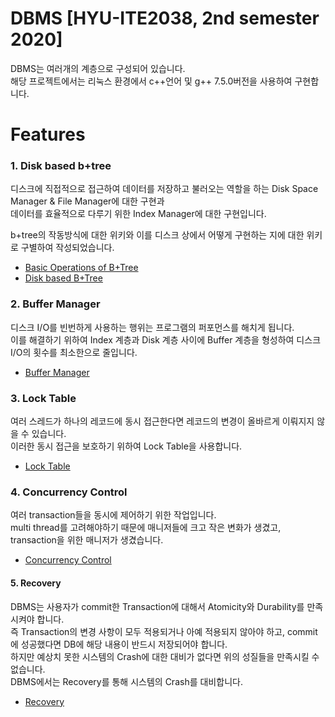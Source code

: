 DBMS [HYU-ITE2038, 2nd semester 2020]
===============================================================
DBMS는 여러개의 계층으로 구성되어 있습니다.   
해당 프로젝트에서는 리눅스 환경에서 c++언어 및 g++ 7.5.0버전을 사용하여 구현합니다.   
   
Features
========
### 1. Disk based b+tree   
디스크에 직접적으로 접근하여 데이터를 저장하고 불러오는 역할을 하는 Disk Space Manager & File Manager에 대한 구현과    
데이터를 효율적으로 다루기 위한 Index Manager에 대한 구현입니다.    
   
b+tree의 작동방식에 대한 위키와 이를 디스크 상에서 어떻게 구현하는 지에 대한 위키로 구별하여 작성되었습니다.     
+ [Basic Operations of B+Tree](https://github.com/minseok127/DBMS-ITE2038/wiki/Basic-Operations-of-B-Tree(Milestone1))
+ [Disk based B+Tree](https://github.com/minseok127/DBMS-ITE2038/wiki/Disk-based-b-tree(Milestone2))

### 2. Buffer Manager   
디스크 I/O를 빈번하게 사용하는 행위는 프로그램의 퍼포먼스를 해치게 됩니다.   
이를 해결하기 위하여 Index 계층과 Disk 계층 사이에 Buffer 계층을 형성하여 디스크 I/O의 횟수를 최소한으로 줄입니다.   
+ [Buffer Manager](https://github.com/minseok127/DBMS-ITE2038/wiki/Buffer-Manager(project3))

### 3. Lock Table
여러 스레드가 하나의 레코드에 동시 접근한다면 레코드의 변경이 올바르게 이뤄지지 않을 수 있습니다.   
이러한 동시 접근을 보호하기 위하여 Lock Table을 사용합니다.
+ [Lock Table](https://github.com/minseok127/DBMS-ITE2038/wiki/Lock_table(project4))
   
### 4. Concurrency Control   
여러 transaction들을 동시에 제어하기 위한 작업입니다.   
multi thread를 고려해야하기 때문에 매니저들에 크고 작은 변화가 생겼고, transaction을 위한 매니저가 생겼습니다.   
+ [Concurrency Control](https://github.com/minseok127/DBMS-ITE2038/wiki/Concurrency-Control(project5))   
   
#### 5. Recovery    
DBMS는 사용자가 commit한 Transaction에 대해서 Atomicity와 Durability를 만족시켜야 합니다.    
즉 Transaction의 변경 사항이 모두 적용되거나 아예 적용되지 않아야 하고, commit에 성공했다면 DB에 해당 내용이 반드시 저장되어야 합니다.   
하지만 예상치 못한 시스템의 Crash에 대한 대비가 없다면 위의 성질들을 만족시킬 수 없습니다.   
DBMS에서는 Recovery를 통해 시스템의 Crash를 대비합니다.   
+ [Recovery](https://github.com/minseok127/DBMS-ITE2038/wiki/Recovery(project6))

